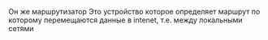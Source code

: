 Он же маршрутизатор
Это устройство которое определяет маршрут по которому перемещаются данные в intenet, т.е. между локальными сетями